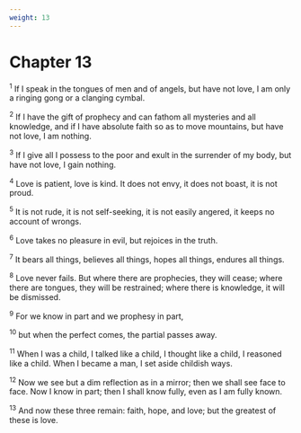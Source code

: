 ```yaml
---
weight: 13
---
```


# Chapter 13

<sup>1</sup> If I speak in the tongues of men and of angels, but have not love, I am only a ringing gong or a clanging cymbal. 

<sup>2</sup> If I have the gift of prophecy and can fathom all mysteries and all knowledge, and if I have absolute faith so as to move mountains, but have not love, I am nothing. 

<sup>3</sup> If I give all I possess to the poor and exult in the surrender of my body, but have not love, I gain nothing. 

<sup>4</sup> Love is patient, love is kind. It does not envy, it does not boast, it is not proud. 

<sup>5</sup> It is not rude, it is not self-seeking, it is not easily angered, it keeps no account of wrongs. 

<sup>6</sup> Love takes no pleasure in evil, but rejoices in the truth. 

<sup>7</sup> It bears all things, believes all things, hopes all things, endures all things. 

<sup>8</sup> Love never fails. But where there are prophecies, they will cease; where there are tongues, they will be restrained; where there is knowledge, it will be dismissed. 

<sup>9</sup> For we know in part and we prophesy in part, 

<sup>10</sup> but when the perfect comes, the partial passes away. 

<sup>11</sup> When I was a child, I talked like a child, I thought like a child, I reasoned like a child. When I became a man, I set aside childish ways. 

<sup>12</sup> Now we see but a dim reflection as in a mirror; then we shall see face to face. Now I know in part; then I shall know fully, even as I am fully known. 

<sup>13</sup> And now these three remain: faith, hope, and love; but the greatest of these is love. 


